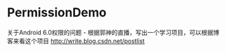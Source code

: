 # PermissionDemo
关于Android 6.0权限的问题 - 根据郭神的直播，写出一个学习项目，可以根据博客来看这个项目
http://write.blog.csdn.net/postlist
